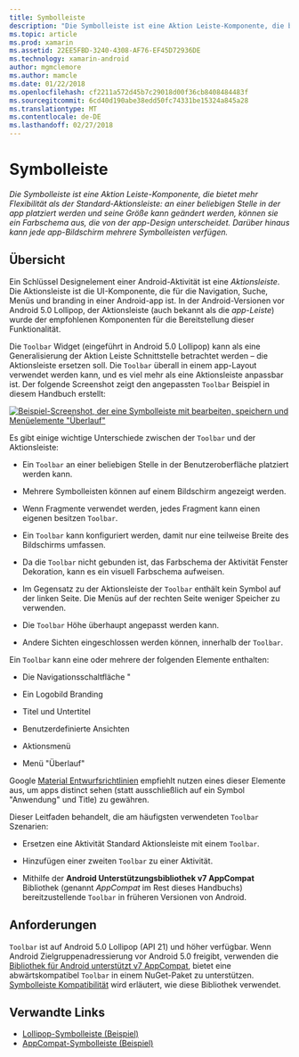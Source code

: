 ```yaml
---
title: Symbolleiste
description: "Die Symbolleiste ist eine Aktion Leiste-Komponente, die bietet mehr Flexibilität als der Standard-Aktionsleiste: an einer beliebigen Stelle in der app platziert werden und seine Größe kann geändert werden, können sie ein Farbschema aus, die von der app-Design unterscheidet. Darüber hinaus kann jede app-Bildschirm mehrere Symbolleisten verfügen."
ms.topic: article
ms.prod: xamarin
ms.assetid: 22EE5FBD-3240-4308-AF76-EF45D72936DE
ms.technology: xamarin-android
author: mgmclemore
ms.author: mamcle
ms.date: 01/22/2018
ms.openlocfilehash: cf2211a572d45b7c29018d00f36cb8408484483f
ms.sourcegitcommit: 6cd40d190abe38edd50fc74331be15324a845a28
ms.translationtype: MT
ms.contentlocale: de-DE
ms.lasthandoff: 02/27/2018
---
```

# <a name="toolbar"></a>Symbolleiste

_Die Symbolleiste ist eine Aktion Leiste-Komponente, die bietet mehr Flexibilität als der Standard-Aktionsleiste: an einer beliebigen Stelle in der app platziert werden und seine Größe kann geändert werden, können sie ein Farbschema aus, die von der app-Design unterscheidet. Darüber hinaus kann jede app-Bildschirm mehrere Symbolleisten verfügen._


<a name="overview" />
 
## <a name="overview"></a>Übersicht

Ein Schlüssel Designelement einer Android-Aktivität ist eine *Aktionsleiste*. Die Aktionsleiste ist die UI-Komponente, die für die Navigation, Suche, Menüs und branding in einer Android-app ist. In der Android-Versionen vor Android 5.0 Lollipop, der Aktionsleiste (auch bekannt als die *app-Leiste*) wurde der empfohlenen Komponenten für die Bereitstellung dieser Funktionalität. 

Die `Toolbar` Widget (eingeführt in Android 5.0 Lollipop) kann als eine Generalisierung der Aktion Leiste Schnittstelle betrachtet werden &ndash; die Aktionsleiste ersetzen soll. Die `Toolbar` überall in einem app-Layout verwendet werden kann, und es viel mehr als eine Aktionsleiste anpassbar ist. Der folgende Screenshot zeigt den angepassten `Toolbar` Beispiel in diesem Handbuch erstellt: 

[![Beispiel-Screenshot, der eine Symbolleiste mit bearbeiten, speichern und Menüelemente "Überlauf"](images/01-toolbar-sml.png)](images/01-toolbar.png)

Es gibt einige wichtige Unterschiede zwischen der `Toolbar` und der Aktionsleiste: 

-   Ein `Toolbar` an einer beliebigen Stelle in der Benutzeroberfläche platziert werden kann.

-   Mehrere Symbolleisten können auf einem Bildschirm angezeigt werden.

-   Wenn Fragmente verwendet werden, jedes Fragment kann einen eigenen besitzen `Toolbar`. 

-   Ein `Toolbar` kann konfiguriert werden, damit nur eine teilweise Breite des Bildschirms umfassen. 

-   Da die `Toolbar` nicht gebunden ist, das Farbschema der Aktivität Fenster Dekoration, kann es ein visuell Farbschema aufweisen. 

-   Im Gegensatz zu der Aktionsleiste der `Toolbar` enthält kein Symbol auf der linken Seite. Die Menüs auf der rechten Seite weniger Speicher zu verwenden. 

-   Die `Toolbar` Höhe überhaupt angepasst werden kann. 

-   Andere Sichten eingeschlossen werden können, innerhalb der `Toolbar`. 

Ein `Toolbar` kann eine oder mehrere der folgenden Elemente enthalten: 

-   Die Navigationsschaltfläche "

-   Ein Logobild Branding

-   Titel und Untertitel

-   Benutzerdefinierte Ansichten

-   Aktionsmenü

-   Menü "Überlauf"

Google [Material Entwurfsrichtlinien](https://material.google.com/) empfiehlt nutzen eines dieser Elemente aus, um apps distinct sehen (statt ausschließlich auf ein Symbol "Anwendung" und Title) zu gewähren. 

Dieser Leitfaden behandelt, die am häufigsten verwendeten `Toolbar` Szenarien:

-   Ersetzen eine Aktivität Standard Aktionsleiste mit einem `Toolbar`. 

-   Hinzufügen einer zweiten `Toolbar` zu einer Aktivität.

-   Mithilfe der **Android Unterstützungsbibliothek v7 AppCompat** Bibliothek (genannt *AppCompat* im Rest dieses Handbuchs) bereitzustellende `Toolbar` in früheren Versionen von Android. 

 
<a name="requirements" />
 
## <a name="requirements"></a>Anforderungen

`Toolbar` ist auf Android 5.0 Lollipop (API 21) und höher verfügbar. Wenn Android Zielgruppenadressierung vor Android 5.0 freigibt, verwenden die [Bibliothek für Android unterstützt v7 AppCompat](https://www.nuget.org/packages/Xamarin.Android.Support.v7.AppCompat/), bietet eine abwärtskompatibel `Toolbar` in einem NuGet-Paket zu unterstützen. 
[Symbolleiste Kompatibilität](~/android/user-interface/controls/tool-bar/toolbar-compatibility.md) wird erläutert, wie diese Bibliothek verwendet. 




## <a name="related-links"></a>Verwandte Links

- [Lollipop-Symbolleiste (Beispiel)](https://developer.xamarin.com/samples/monodroid/android5.0/Toolbar/)
- [AppCompat-Symbolleiste (Beispiel)](https://developer.xamarin.com/samples/monodroid/Supportv7/AppCompat/Toolbar/)
